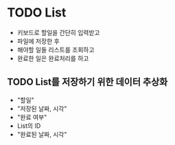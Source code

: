 # TODO List
* 키보드로 할일을 간단히 입력받고
* 파일에 저장한 후
* 해야할 일들 리스트를 조회하고
* 완료한 일은 완료처리를 하고

## TODO List를 저장하기 위한 데이터 추상화
* "할일"
* "저장된 날짜, 시각"
* "완료 여부"
* List의 ID
* "완료된 날짜, 시각"